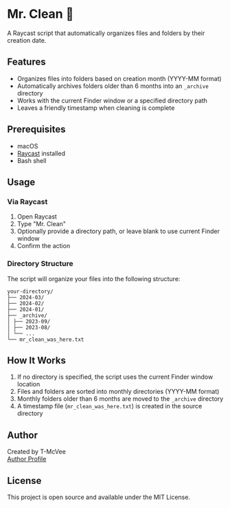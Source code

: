 # Mr. Clean 🫧

A Raycast script that automatically organizes files and folders by their creation date.

## Features

- Organizes files into folders based on creation month (YYYY-MM format)
- Automatically archives folders older than 6 months into an `_archive` directory
- Works with the current Finder window or a specified directory path
- Leaves a friendly timestamp when cleaning is complete

## Prerequisites

- macOS
- [Raycast](https://raycast.com/) installed
- Bash shell

## Usage

### Via Raycast

1. Open Raycast
2. Type "Mr. Clean"
3. Optionally provide a directory path, or leave blank to use current Finder window
4. Confirm the action

### Directory Structure

The script will organize your files into the following structure:
```
your-directory/
├── 2024-03/
├── 2024-02/
├── 2024-01/
├── _archive/
│ ├── 2023-09/
│ ├── 2023-08/
│ └── ...
└── mr_clean_was_here.txt
```

## How It Works

1. If no directory is specified, the script uses the current Finder window location
2. Files and folders are sorted into monthly directories (YYYY-MM format)
3. Monthly folders older than 6 months are moved to the `_archive` directory
4. A timestamp file (`mr_clean_was_here.txt`) is created in the source directory

## Author

Created by T-McVee  
[Author Profile](https://raycast.com/T-McVee)

## License

This project is open source and available under the MIT License.